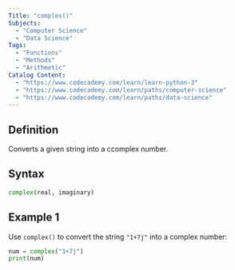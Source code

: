 ```yaml
---
Title: "complex()"
Subjects:
  - "Computer Science"
  - "Data Science"
Tags:
  - "Functions"
  - "Methods"
  - "Arithmetic"
Catalog Content:
  - "https://www.codecademy.com/learn/learn-python-3"
  - "https://www.codecademy.com/learn/paths/computer-science"
  - "https://www.codecademy.com/learn/paths/data-science"
---
```


## Definition

Converts a given string into a ccomplex number.

## Syntax

```py
complex(real, imaginary)
```

## Example 1

Use `complex()` to convert the string `"1+7j"` into a complex number:
```py
num = complex("1+7j")
print(num)
```
